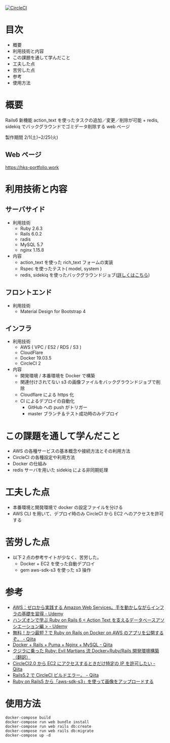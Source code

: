 [![CircleCI](https://circleci.com/gh/hironakazuki/aws_on_rails6.svg?style=svg)](https://circleci.com/gh/hironakazuki/aws_on_rails6)

# 目次

- 概要
- 利用技術と内容
- この課題を通して学んだこと
- 工夫した点
- 苦労した点
- 参考
- 使用方法

# 概要

Rails6 新機能 action_text を使ったタスクの追加／変更／削除が可能 + redis, sidekiq でバックグラウンドでゴミデータ削除する web ページ

製作期間 2/1(土)~2/25(火)

## Web ページ

https://hks-portfolio.work

# 利用技術と内容

## サーバサイド

- 利用技術
  - Ruby 2.6.3
  - Rails 6.0.2
  - radis
  - MySQL 5.7
  - nginx 1.15.8
- 内容
  - action_text を使った rich_text フォームの実装
  - Rspec を使ったテスト( model, system )
  - redis, sidekiq を使ったバックグラウンドジョブ([詳しくはこちら](https://qiita.com/ruko_zss/items/bb02e755711456c85c52))

## フロントエンド

- 利用技術
  - Material Design for Bootstrap 4

## インフラ

- 利用技術
  - AWS ( VPC / ES2 / RDS / S3 )
  - CloudFlare
  - Docker 19.03.5
  - CircleCI 2
- 内容
  - 開発環境 / 本番環境を Docker で構築
  - 関連付けされてない s3 の画像ファイルをバックグラウンドジョブで削除
  - Cloudflare による https 化
  - CI によるデプロイの自動化
    - GitHub への push がトリガー
    - master ブランチ＆テスト成功時のみデプロイ
# この課題を通して学んだこと

- AWS の各種サービスの基本概念や接続方法とその利用方法
- CircleCI の各種設定や利用方法
- Docker の仕組み
- redis サーバを用いた sidekiq による非同期処理

# 工夫した点

- 本番環境と開発環境で docker の設定ファイルを分ける
- AWS CLI を用いて、デプロイ時のみ CircleCI から EC2 へのアクセスを許可する

# 苦労した点

- 以下２点の参考サイトが少なく、苦労した。
  - Docker + EC2 を使った自動デプロイ
  - gem aws-sdk-s3 を使った s3 操作

# 参考

- [AWS：ゼロから実践する Amazon Web Services。手を動かしながらインフラの基礎を習得 - Udemy](https://www.udemy.com/course/aws-and-infra/)
- [ハンズオンで学ぶ Ruby on Rails 6 < Action Text を支えるデータベースアソシエーション編 > - Udemy](https://www.udemy.com/course/ruby-on-rails-action-text/)
- [無料！かつ最短？で Ruby on Rails on Docker on AWS のアプリを公開するぞ。 - Qiita](https://qiita.com/at-946/items/1e8acea19cc0b9f31b98)
- [Docker + Rails + Puma + Nginx + MySQL - Qiita](https://qiita.com/eighty8/items/0288ab9c127ddb683315)
- [クジラに乗った Ruby: Evil Martians 流 Docker+Ruby/Rails 開発環境構築（翻訳）](https://techracho.bpsinc.jp/hachi8833/2019_09_06/79035)
- [CircleCI2.0 から EC2 にアクセスするときだけ特定の IP を許可したい - Qiita](https://qiita.com/rintaro-ishikawa/items/02e6a63dbc90ea67a991)
- [Rails5.2 で CircleCI ビルドエラー。 - Qiita](https://qiita.com/murata0705/items/9c99fc715d8b987a5b6e)
- [Ruby on Rails5 から「aws-sdk-s3」を使って画像をアップロードする](https://blog.seiyamaeda.com/12645)

# 使用方法

```
docker-compose build
docker-compose run web bundle install
docker-compose run web rails db:create
docker-compose run web rails db:migrate
docker-compose up -d
```
